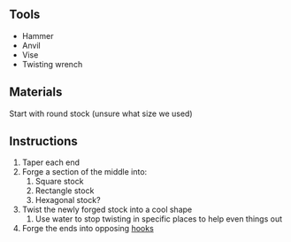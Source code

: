 ## Tools
- Hammer
- Anvil
- Vise
- Twisting wrench

## Materials
Start with round stock (unsure what size we used)

## Instructions
1. Taper each end
2. Forge a section of the middle into:
	1. Square stock
	2. Rectangle stock
	3. Hexagonal stock?
3. Twist the newly forged stock into a cool shape
	1. Use water to stop twisting in specific places to help even things out
4. Forge the ends into opposing [hooks](./Basic%20Hook.md)
